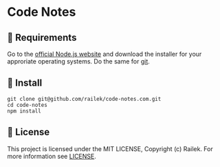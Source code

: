 # Code Notes

## 🛒 Requirements

Go to the [official Node.js website](https://nodejs.org/) and download the installer for your approriate operating systems. Do the same for [git](https://git-scm.com/).

## 🧷 Install

```shell
git clone git@github.com/railek/code-notes.com.git
cd code-notes
npm install
```

## 📝 License

This project is licensed under the MIT LICENSE, Copyright (c) Railek. For more information see [LICENSE](LICENSE).
